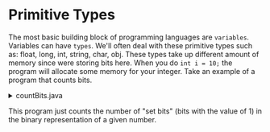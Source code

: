 # Primitive Types

The most basic building block of programming languages are ```variables```. Variables can have ```types```. We'll often deal with these primitive types such as: float, long, int, string, char, obj. These types take up different amount of memory since were storing bits here. When you do ```int i = 10;```  the program will allocate some memory for your integer. Take an example of a program that counts bits. 

<details>
    <summary>countBits.java</summary>

```java
public class countBits {
    public static void main(String[] args) {
        System.out.println(countBits(293847532));
    }

    public static short countBits(int x) {
        short numBits = 0;
        while(x != 0) {
            numBits += (x & 1);
            x >>>= 1;
        }
        return numBits;
    }
}
```
</details>

This program just counts the number of "set bits" (bits with the value of 1) in the binary representation of a given number. 